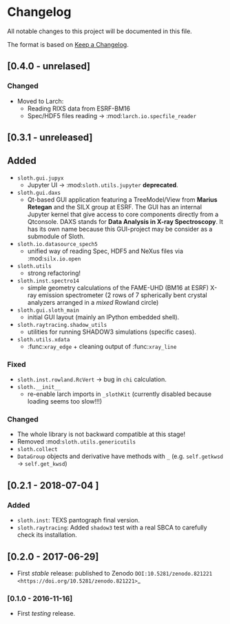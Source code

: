 # Changelog

All notable changes to this project will be documented in this file.

The format is based on [Keep a Changelog](https://keepachangelog.com/en/1.0.0/).

## [0.4.0 - unrelased]

### Changed
  - Moved to Larch:
    - Reading RIXS data from ESRF-BM16
    - Spec/HDF5 files reading -> :mod:`larch.io.specfile_reader`

## [0.3.1 - unreleased]

## Added
  - `sloth.gui.jupyx`
    - Jupyter UI -> :mod:`sloth.utils.jupyter` **deprecated**.
  - `sloth.gui.daxs`
    - Qt-based GUI application featuring a TreeModel/View from **Marius
      Retegan** and the SILX group at ESRF. The GUI has an internal Jupyter
      kernel that give access to core components directly from a Qtconsole. DAXS
      stands for **Data Analysis in X-ray Spectroscopy**. It has its own name
      because this GUI-project may be consider as a submodule of Sloth.
  - `sloth.io.datasource_spech5`
    - unified way of reading Spec, HDF5 and NeXus files via :mod:`silx.io.open`
  - `sloth.utils`
    - strong refactoring!
  - `sloth.inst.spectro14`
    - simple geometry calculations of the FAME-UHD (BM16 at ESRF) X-ray emission
      spectrometer (2 rows of 7 spherically bent crystal analyzers arranged in a
      _mixed_ Rowland circle)
  - `sloth.gui.sloth_main`
    - initial GUI layout (mainly an IPython embedded shell).
  - `sloth.raytracing.shadow_utils`
    - utilities for running SHADOW3 simulations (specific cases).
  - `sloth.utils.xdata`
    - :func:`xray_edge` + cleaning output of :func:`xray_line`

### Fixed
  - `sloth.inst.rowland.RcVert` -> bug in `chi` calculation.
  - `sloth.__init__`
    - re-enable larch imports in `_slothKit` (currently disabled
      because loading seems too slow!!!)

### Changed
  - The whole library is not backward compatible at this stage!
  - Removed :mod:`sloth.utils.genericutils`
  - `sloth.collect`
  - `DataGroup` objects and derivative have methods with `_`
      (e.g. `self.getkwsd` -> `self.get_kwsd`)

## [0.2.1 - 2018-07-04 ]

### Added
  - `sloth.inst`: TEXS pantograph final version.
  - `sloth.raytracing`: Added `shadow3` test with a real SBCA to carefully check its installation.

## [0.2.0 - 2017-06-29]

  - First *stable* release: published to Zenodo `DOI:10.5281/zenodo.821221 <https://doi.org/10.5281/zenodo.821221>`_

### [0.1.0 - 2016-11-16]

  - First *testing* release.